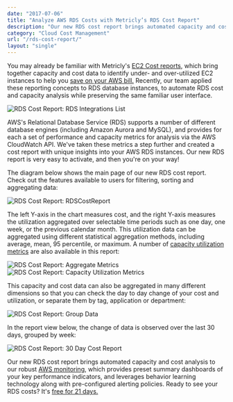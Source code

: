 ```yaml
---
date: "2017-07-06"
title: "Analyze AWS RDS Costs with Metricly’s RDS Cost Report"
description: "Our new RDS cost report brings automated capacity and cost analysis to our robust AWS monitoring. See where you can save!"
category: "Cloud Cost Management"
url: "/rds-cost-report/"
layout: "single"
---
```

You may already be familiar with Metricly's [EC2 Cost reports](/updated-ec2-cost-report), which bring together capacity and cost data to identify under- and over-utilized EC2 instances to help you [save on your AWS bill.](/ec2-cost-analysis-recommendations) Recently, our team applied these reporting concepts to RDS database instances, to automate RDS cost and capacity analysis while preserving the same familiar user interface.

![RDS Cost Report: RDS Integrations List](https://s3-us-west-2.amazonaws.com/com-netuitive-app-usw2-public/wp-content/uploads/2017/07/RDS-Integrations-List-1024x94.png)

AWS's Relational Database Service (RDS) supports a number of different database engines (including Amazon Aurora and MySQL), and provides for each a set of performance and capacity metrics for analysis via the AWS CloudWatch API. We've taken these metrics a step further and created a cost report with unique insights into your AWS RDS instances. Our new RDS report is very easy to activate, and then you're on your way!

The diagram below shows the main page of our new RDS cost report. Check out the features available to users for filtering, sorting and aggregating data:

![RDS Cost Report: RDSCostReport](https://s3-us-west-2.amazonaws.com/com-netuitive-app-usw2-public/wp-content/uploads/2017/07/RDSCostReport-1024x655.png)

The left Y-axis in the chart measures cost, and the right Y-axis measures the utilization aggregated over selectable time periods such as one day, one week, or the previous calendar month. This utilization data can be aggregated using different statistical aggregation methods, including average, mean, 95 percentile, or maximum. A number of [capacity utilization metrics](/3-ways-to-get-capacity-plans-wrong) are also available in this report:

![RDS Cost Report: Aggregate Metrics](https://s3-us-west-2.amazonaws.com/com-netuitive-app-usw2-public/wp-content/uploads/2017/07/MetricAggregations.png)  ![RDS Cost Report: Capacity Utilization Metrics](https://s3-us-west-2.amazonaws.com/com-netuitive-app-usw2-public/wp-content/uploads/2017/07/Utilization-Metrics.png)

This capacity and cost data can also be aggregated in many different dimensions so that you can check the day to day change of your cost and utilization, or separate them by tag, application or department:

![RDS Cost Report: Group Data](https://s3-us-west-2.amazonaws.com/com-netuitive-app-usw2-public/wp-content/uploads/2017/07/Group-Metrics.png)

In the report view below, the change of data is observed over the last 30 days, grouped by week:

![RDS Cost Report: 30 Day Cost Report](https://s3-us-west-2.amazonaws.com/com-netuitive-app-usw2-public/wp-content/uploads/2017/07/30DayCostReport-1024x690.png)

Our new RDS cost report brings automated capacity and cost analysis to our robust [AWS monitoring](/aws-cost-tool), which provides preset summary dashboards of your key performance indicators, and leverages behavior learning technology along with pre-configured alerting policies. Ready to see your RDS costs? It's [free for 21 days.](/signup)
